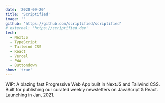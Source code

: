 ```yaml
---
date: '2020-09-20'
title: 'Scriptified'
image: ''
github: 'https://github.com/scriptified/scriptified'
# external: 'https://scriptified.dev'
tech:
  - NextJS
  - TypeScript
  - Tailwind CSS
  - React
  - Vercel
  - PWA
  - Buttondown
show: 'true'
---
```


WIP: A blazing fast Progressive Web App built in NextJS and Tailwind CSS.
Built for publishing our curated weekly newsletters on JavaScript & React.
Launching in Jan, 2021.
